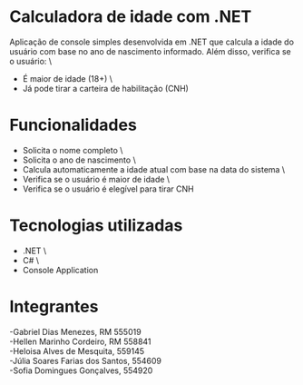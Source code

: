 # Calculadora de idade com .NET
Aplicação de console simples desenvolvida em .NET que calcula a idade do usuário com base no ano de nascimento informado. Além disso, verifica se o usuário: \
  - É maior de idade (18+) \
  - Já pode tirar a carteira de habilitação (CNH)

# Funcionalidades
  - Solicita o nome completo \
  - Solicita o ano de nascimento \
  - Calcula automaticamente a idade atual com base na data do sistema \
  - Verifica se o usuário é maior de idade \
  - Verifica se o usuário é elegível para tirar CNH

# Tecnologias utilizadas
  - .NET \
  - C# \
  - Console Application

# Integrantes 
  -Gabriel Dias Menezes, RM 555019 \
  -Hellen Marinho Cordeiro, RM 558841 \
  -Heloisa Alves de Mesquita, 559145 \
  -Júlia Soares Farias dos Santos, 554609 \
  -Sofia Domingues Gonçalves, 554920

